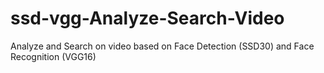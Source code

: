 # ssd-vgg-Analyze-Search-Video
Analyze and Search on video based on Face Detection (SSD30) and Face Recognition (VGG16)
